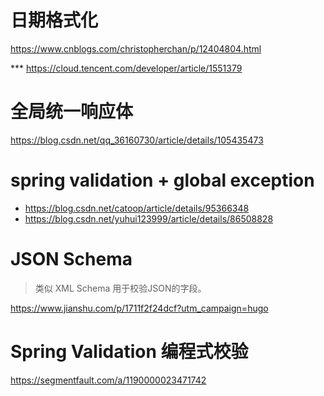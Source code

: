 # 日期格式化

https://www.cnblogs.com/christopherchan/p/12404804.html

*** https://cloud.tencent.com/developer/article/1551379

# 全局统一响应体

https://blog.csdn.net/qq_36160730/article/details/105435473



# spring validation + global exception

- https://blog.csdn.net/catoop/article/details/95366348
- https://blog.csdn.net/yuhui123999/article/details/86508828



# JSON Schema

> 类似 XML Schema 用于校验JSON的字段。

https://www.jianshu.com/p/1711f2f24dcf?utm_campaign=hugo



# Spring Validation 编程式校验

https://segmentfault.com/a/1190000023471742